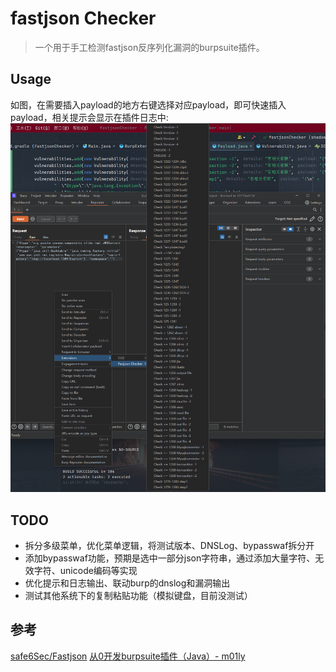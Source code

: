 # fastjson Checker
> 一个用于手工检测fastjson反序列化漏洞的burpsuite插件。

## Usage
如图，在需要插入payload的地方右键选择对应payload，即可快速插入payload，相关提示会显示在插件日志中:
![img.png](img.png)

## TODO
- 拆分多级菜单，优化菜单逻辑，将测试版本、DNSLog、bypasswaf拆分开
- 添加bypasswaf功能，预期是选中一部分json字符串，通过添加大量字符、无效字符、unicode编码等实现
- 优化提示和日志输出、联动burp的dnslog和漏洞输出
- 测试其他系统下的复制粘贴功能（模拟键盘，目前没测试）

## 参考
[safe6Sec/Fastjson](https://github.com/safe6Sec/Fastjson)
[从0开发burpsuite插件（Java）- m01ly](https://m01ly.github.io/2021/05/21/burpsuite-develop/)
